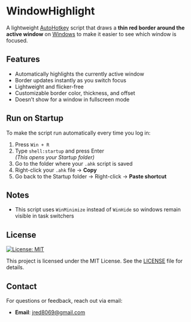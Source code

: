 # WindowHighlight
A lightweight [AutoHotkey](https://www.autohotkey.com/) script that draws a **thin red border around the active window** on [Windows](https://www.microsoft.com/windows) to make it easier to see which window is focused.

## Features
- Automatically highlights the currently active window
- Border updates instantly as you switch focus
- Lightweight and flicker-free
- Customizable border color, thickness, and offset
- Doesn’t show for a window in fullscreen mode

## Run on Startup
To make the script run automatically every time you log in:

1. Press `Win + R`
2. Type `shell:startup` and press Enter  
   *(This opens your Startup folder)*
3. Go to the folder where your `.ahk` script is saved
4. Right-click your `.ahk` file → **Copy**
5. Go back to the Startup folder → Right-click → **Paste shortcut**

## Notes
- This script uses `WinMinimize` instead of `WinHide` so windows remain visible in task switchers

## License

[![License: MIT](https://img.shields.io/badge/License-MIT-yellow.svg)](https://opensource.org/licenses/MIT)

This project is licensed under the MIT License. See the [LICENSE](LICENSE) file for details.

## Contact

For questions or feedback, reach out via email:
- **Email**: jred8069@gmail.com

